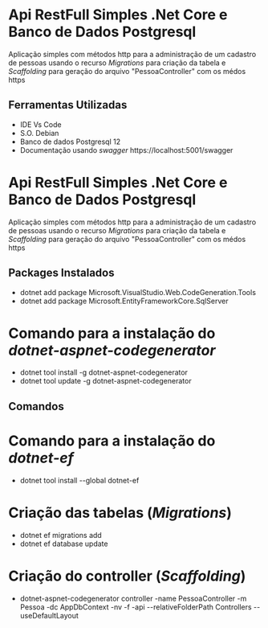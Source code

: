 # Api RestFull Simples .Net Core e Banco de Dados Postgresql
Aplicação simples com métodos http para a administração de um cadastro de pessoas usando o recurso _Migrations_ para criação da tabela e _Scaffolding_ para geração do arquivo "PessoaController" com os médos https

## Ferramentas Utilizadas
- IDE Vs Code
- S.O. Debian
- Banco de dados Postgresql 12
- Documentação usando _swagger_ https://localhost:5001/swagger

# Api RestFull Simples .Net Core e Banco de Dados Postgresql
Aplicação simples com métodos http para a administração de um cadastro de pessoas usando o recurso _Migrations_ para criação da tabela e _Scaffolding_ para geração do arquivo "PessoaController" com os médos https

## Packages Instalados
- dotnet add package Microsoft.VisualStudio.Web.CodeGeneration.Tools
- dotnet add package Microsoft.EntityFrameworkCore.SqlServer
# Comando para a instalação do _dotnet-aspnet-codegenerator_
- dotnet tool install -g dotnet-aspnet-codegenerator
- dotnet tool update -g dotnet-aspnet-codegenerator

## Comandos
# Comando para a instalação do _dotnet-ef_
- dotnet tool install --global dotnet-ef
# Criação das tabelas (_Migrations_)
- dotnet ef migrations add <Nome do arquivo>
- dotnet ef database update
# Criação do controller (_Scaffolding_)
- dotnet-aspnet-codegenerator controller -name PessoaController -m Pessoa -dc AppDbContext -nv -f -api --relativeFolderPath Controllers --useDefaultLayout
